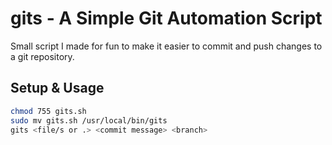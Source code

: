 # gits - A Simple Git Automation Script

Small script I made for fun to make it easier to commit and push changes to a git repository.

## Setup & Usage

```bash
chmod 755 gits.sh
sudo mv gits.sh /usr/local/bin/gits
gits <file/s or .> <commit message> <branch>
